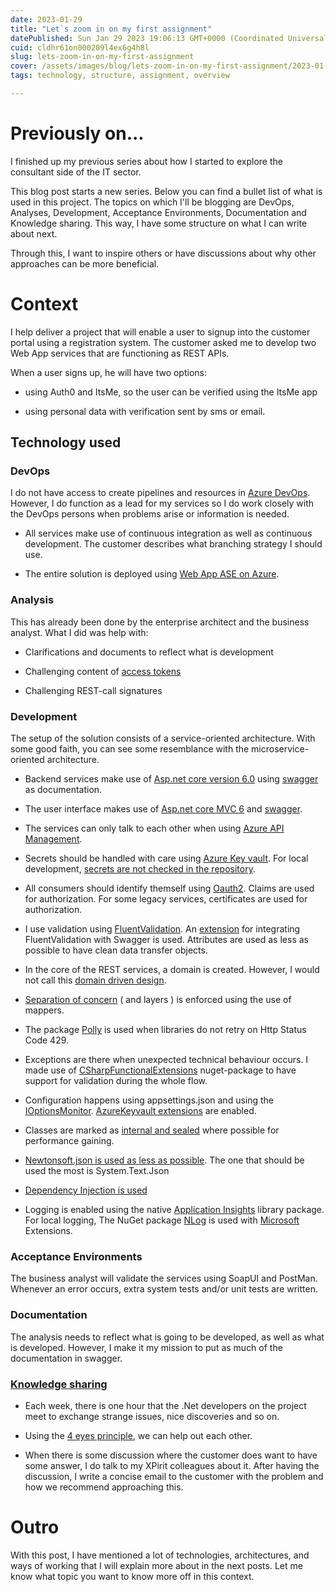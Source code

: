 ```yaml
---
date: 2023-01-29
title: "Let`s zoom in on my first assignment"
datePublished: Sun Jan 29 2023 19:06:13 GMT+0000 (Coordinated Universal Time)
cuid: cldhr61on000209l4ex6g4h8l
slug: lets-zoom-in-on-my-first-assignment
cover: /assets/images/blog/lets-zoom-in-on-my-first-assignment/2023-01-29-lets-zoom-in-on-my-first-assignment.cover.jpeg
tags: technology, structure, assignment, overview

---
```


# Previously on...

I finished up my previous series about how I started to explore the consultant side of the IT sector.

This blog post starts a new series. Below you can find a bullet list of what is used in this project. The topics on which I'll be blogging are DevOps, Analyses, Development, Acceptance Environments, Documentation and Knowledge sharing. This way, I have some structure on what I can write about next.

Through this, I want to inspire others or have discussions about why other approaches can be more beneficial.

# Context

I help deliver a project that will enable a user to signup into the customer portal using a registration system. The customer asked me to develop two Web App services that are functioning as REST APIs.

When a user signs up, he will have two options:

* using Auth0 and ItsMe, so the user can be verified using the ItsMe app
    
* using personal data with verification sent by sms or email.
    

## Technology used

### DevOps

I do not have access to create pipelines and resources in [Azure DevOps](https://azure.microsoft.com/nl-nl/products/devops). However, I do function as a lead for my services so I do work closely with the DevOps persons when problems arise or information is needed.

* All services make use of continuous integration as well as continuous development. The customer describes what branching strategy I should use.
    
* The entire solution is deployed using [Web App ASE on Azure](https://learn.microsoft.com/en-us/azure/app-service/environment/intro).
    

### Analysis

This has already been done by the enterprise architect and the business analyst. What I did was help with:

* Clarifications and documents to reflect what is development
    
* Challenging content of [access tokens](https://oauth.net/2/access-tokens/)
    
* Challenging REST-call signatures
    

### Development

The setup of the solution consists of a service-oriented architecture. With some good faith, you can see some resemblance with the microservice-oriented architecture.

* Backend services make use of [Asp.net core version 6.0](https://learn.microsoft.com/en-us/aspnet/core/?view=aspnetcore-6.0) using [swagger](https://swagger.io/) as documentation.
    
* The user interface makes use of [Asp.net core MVC 6](https://learn.microsoft.com/en-us/aspnet/core/?view=aspnetcore-6.0) and [swagger](https://swagger.io/).
    
* The services can only talk to each other when using [Azure API Management](https://azure.microsoft.com/en-us/products/api-management).
    
* Secrets should be handled with care using [Azure Key vault](https://azure.microsoft.com/en-us/products/key-vault/). For local development, [secrets are not checked in the repository](https://learn.microsoft.com/en-us/aspnet/core/security/app-secrets?view=aspnetcore-7.0&tabs=windows).
    
* All consumers should identify themself using [Oauth2](https://www.rfc-editor.org/rfc/rfc6749). Claims are used for authorization. For some legacy services, certificates are used for authorization.
    
* I use validation using [FluentValidation](https://www.nuget.org/packages/FluentValidation.AspNetCore/). An [extension](https://github.com/micro-elements/MicroElements.Swashbuckle.FluentValidation) for integrating FluentValidation with Swagger is used. Attributes are used as less as possible to have clean data transfer objects.
    
* In the core of the REST services, a domain is created. However, I would not call this [domain driven design](https://en.wikipedia.org/wiki/Domain-driven_design).
    
* [Separation of concern](https://medium.com/machine-words/separation-of-concerns-1d735b703a60) ( and layers ) is enforced using the use of mappers.
    
* The package [Polly](https://www.nuget.org/packages/polly/) is used when libraries do not retry on Http Status Code 429.
    
* Exceptions are there when unexpected technical behaviour occurs. I made use of [CSharpFunctionalExtensions](https://github.com/vkhorikov/CSharpFunctionalExtensions) nuget-package to have support for validation during the whole flow.
    
* Configuration happens using appsettings.json and using the [IOptionsMonitor](https://learn.microsoft.com/en-us/dotnet/core/extensions/options). [AzureKeyvault extensions](https://www.nuget.org/packages/Azure.Extensions.AspNetCore.Configuration.Secrets/) are enabled.
    
* Classes are marked as [internal and sealed](https://www.youtube.com/watch?v=d76WWAD99Yo) where possible for performance gaining.
    
* [Newtonsoft.json is used as less as possible](https://learn.microsoft.com/en-us/dotnet/standard/serialization/system-text-json/migrate-from-newtonsoft?pivots=dotnet-7-0). The one that should be used the most is System.Text.Json
    
* [Dependency Injection is used](https://learn.microsoft.com/en-us/dotnet/core/extensions/dependency-injection)
    
* Logging is enabled using the native [Application Insights](https://learn.microsoft.com/en-us/azure/azure-monitor/app/app-insights-overview?tabs=net) library package. For local logging, The NuGet package [NLog](https://nlog-project.org/) is used with [Microsoft](https://github.com/NLog/NLog.Extensions.Logging) Extensions.
    

### Acceptance Environments

The business analyst will validate the services using SoapUI and PostMan. Whenever an error occurs, extra system tests and/or unit tests are written.

### Documentation

The analysis needs to reflect what is going to be developed, as well as what is developed. However, I make it my mission to put as much of the documentation in swagger.

### [Knowledge sharing](https://xpirit.com/dna/)

* Each week, there is one hour that the .Net developers on the project meet to exchange strange issues, nice discoveries and so on.
    
* Using the [4 eyes principle](https://ec.europa.eu/eurostat/cros/content/four-eyes-principle_en#:~:text=The%20Four%20eyes%20principle%20is,or%20the%20two%2Dperson%20rule.), we can help out each other.
    
* When there is some discussion where the customer does want to have some answer, I do talk to my XPirit colleagues about it. After having the discussion, I write a concise email to the customer with the problem and how we recommend approaching this.
    

# Outro

With this post, I have mentioned a lot of technologies, architectures, and ways of working that I will explain more about in the next posts. Let me know what topic you want to know more off in this context.


